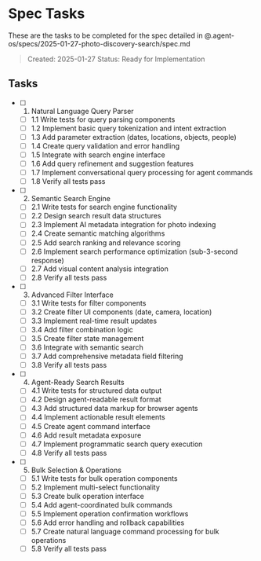 # Spec Tasks

These are the tasks to be completed for the spec detailed in @.agent-os/specs/2025-01-27-photo-discovery-search/spec.md

> Created: 2025-01-27
> Status: Ready for Implementation

## Tasks

- [ ] 1. Natural Language Query Parser
  - [ ] 1.1 Write tests for query parsing components
  - [ ] 1.2 Implement basic query tokenization and intent extraction
  - [ ] 1.3 Add parameter extraction (dates, locations, objects, people)
  - [ ] 1.4 Create query validation and error handling
  - [ ] 1.5 Integrate with search engine interface
  - [ ] 1.6 Add query refinement and suggestion features
  - [ ] 1.7 Implement conversational query processing for agent commands
  - [ ] 1.8 Verify all tests pass

- [ ] 2. Semantic Search Engine
  - [ ] 2.1 Write tests for search engine functionality
  - [ ] 2.2 Design search result data structures
  - [ ] 2.3 Implement AI metadata integration for photo indexing
  - [ ] 2.4 Create semantic matching algorithms
  - [ ] 2.5 Add search ranking and relevance scoring
  - [ ] 2.6 Implement search performance optimization (sub-3-second response)
  - [ ] 2.7 Add visual content analysis integration
  - [ ] 2.8 Verify all tests pass

- [ ] 3. Advanced Filter Interface
  - [ ] 3.1 Write tests for filter components
  - [ ] 3.2 Create filter UI components (date, camera, location)
  - [ ] 3.3 Implement real-time result updates
  - [ ] 3.4 Add filter combination logic
  - [ ] 3.5 Create filter state management
  - [ ] 3.6 Integrate with semantic search
  - [ ] 3.7 Add comprehensive metadata field filtering
  - [ ] 3.8 Verify all tests pass

- [ ] 4. Agent-Ready Search Results
  - [ ] 4.1 Write tests for structured data output
  - [ ] 4.2 Design agent-readable result format
  - [ ] 4.3 Add structured data markup for browser agents
  - [ ] 4.4 Implement actionable result elements
  - [ ] 4.5 Create agent command interface
  - [ ] 4.6 Add result metadata exposure
  - [ ] 4.7 Implement programmatic search query execution
  - [ ] 4.8 Verify all tests pass

- [ ] 5. Bulk Selection & Operations
  - [ ] 5.1 Write tests for bulk operation components
  - [ ] 5.2 Implement multi-select functionality
  - [ ] 5.3 Create bulk operation interface
  - [ ] 5.4 Add agent-coordinated bulk commands
  - [ ] 5.5 Implement operation confirmation workflows
  - [ ] 5.6 Add error handling and rollback capabilities
  - [ ] 5.7 Create natural language command processing for bulk operations
  - [ ] 5.8 Verify all tests pass
